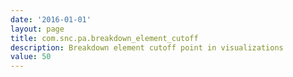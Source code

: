 ```yaml
---
date: '2016-01-01'
layout: page
title: com.snc.pa.breakdown_element_cutoff
description: Breakdown element cutoff point in visualizations
value: 50 
---
```

